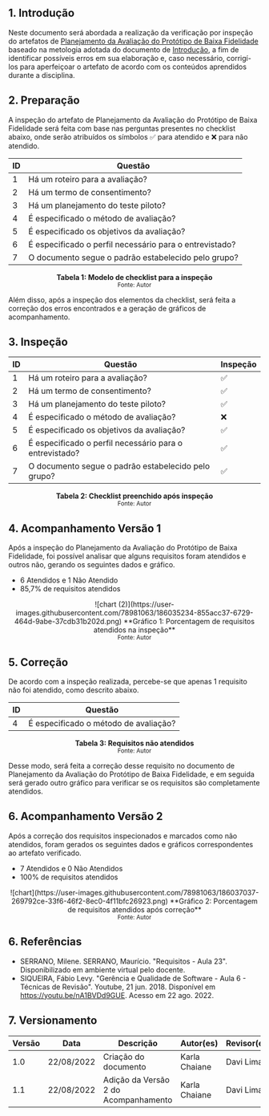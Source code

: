 ## 1. Introdução

Neste documento será abordada a realização da verificação por inspeção do artefatos de [Planejamento da Avaliação do Protótipo de Baixa Fidelidade](../design_avaliacao_desenvolvimento/nivel_2/planejamento_analise_prototipo_papel.md) baseado na metologia adotada do documento de [Introdução](introducao.md), a fim de identificar possíveis erros em sua elaboração e, caso necessário, corrigí-los para aperfeiçoar o artefato de acordo com os conteúdos aprendidos durante a disciplina.

## 2. Preparação

A inspeção do artefato de Planejamento da Avaliação do Protótipo de Baixa Fidelidade será feita com base nas perguntas presentes no checklist abaixo, onde serão atribuídos os símbolos ✅ para atendido e ❌ para não atendido. 

<center>

| ID | Questão |
|--|--|
| 1 | Há um roteiro para a avaliação? |
| 2 | Há um termo de consentimento? |
| 3 | Há um planejamento do teste piloto? |
| 4 | É especificado o método de avaliação? |
| 5 | É especificado os objetivos da avaliação? |
| 6 | É especificado o perfil necessário para o entrevistado? |
| 7 | O documento segue o padrão estabelecido pelo grupo? |

**Tabela 1: Modelo de checklist para a inspeção** <br>
<small>Fonte: Autor</small></center>

Além disso, após a inspeção dos elementos da checklist, será feita a correção dos erros encontrados e a geração de gráficos de acompanhamento.

## 3. Inspeção
<center>

| ID | Questão | Inspeção |
|--|--|--|
| 1 | Há um roteiro para a avaliação? | ✅ |
| 2 | Há um termo de consentimento? | ✅ |
| 3 | Há um planejamento do teste piloto? | ✅ |
| 4 | É especificado o método de avaliação? | ❌ |
| 5 | É especificado os objetivos da avaliação? | ✅ |
| 6 | É especificado o perfil necessário para o entrevistado? | ✅ |
| 7 | O documento segue o padrão estabelecido pelo grupo? | ✅ |

**Tabela 2: Checklist preenchido após inspeção** <br>
<small>Fonte: Autor</small></center>

## 4. Acompanhamento Versão 1

Após a inspeção do Planejamento da Avaliação do Protótipo de Baixa Fidelidade, foi possível analisar que alguns requisitos foram atendidos e outros não, gerando os seguintes dados e gráfico.

- 6 Atendidos e 1 Não Atendido
- 85,7% de requisitos atendidos

<center>![chart (2)](https://user-images.githubusercontent.com/78981063/186035234-855acc37-6729-464d-9abe-37cdb31b202d.png)  
**Gráfico 1: Porcentagem de requisitos atendidos na inspeção** <br>
<small>Fonte: Autor</small></center>

## 5. Correção 
De acordo com a inspeção realizada, percebe-se que apenas 1 requisito não foi atendido, como descrito abaixo.

<center>

| ID | Questão |
|--|--|
| 4 | É especificado o método de avaliação? | ❌ |

**Tabela 3: Requisitos não atendidos** <br>
<small>Fonte: Autor</small></center>

Desse modo, será feita a correção desse requisito no documento de Planejamento da Avaliação do Protótipo de Baixa Fidelidade, e em seguida será gerado outro gráfico para verificar se os requisitos são completamente atendidos.

## 6. Acompanhamento Versão 2

Após a correção dos requisitos inspecionados e marcados como não atendidos, foram gerados os seguintes dados e gráficos correspondentes ao artefato verificado.

- 7 Atendidos e 0 Não Atendidos
- 100% de requisitos atendidos

<center>![chart](https://user-images.githubusercontent.com/78981063/186037037-269792ce-33f6-46f2-8ec0-4f11bfc26923.png)  
**Gráfico 2: Porcentagem de requisitos atendidos após correção** <br>
<small>Fonte: Autor</small></center>

## 6. Referências

- SERRANO, Milene. SERRANO, Maurício. "Requisitos - Aula 23". Disponibilizado em ambiente virtual pelo docente.
- SIQUEIRA, Fábio Levy. "Gerência e Qualidade de Software - Aula 6 - Técnicas de Revisão". Youtube, 21 jun. 2018. Disponível em https://youtu.be/nA1BVDd9GUE. Acesso em 22 ago. 2022. 

## 7. Versionamento
|Versão	| Data	| Descrição |	Autor(es)	| Revisor(es)|
|--------|----|-----------|-------|---------|
| 1.0 |	22/08/2022	| Criação do documento | Karla Chaiane | Davi Lima |
| 1.1 |	22/08/2022	| Adição da Versão 2 do Acompanhamento | Karla Chaiane | Davi Lima |
